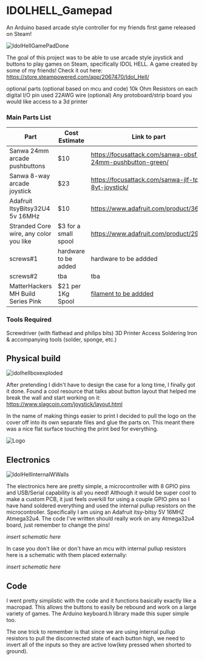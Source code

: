 # IDOLHELL_Gamepad
An Arduino based arcade style controller for my friends first game released on Steam!

![IdolHellGamePadDone](https://github.com/jlb2637/IDOLHELL_Gamepad/assets/47393028/e6606cb6-95ad-4198-b2aa-e8f82126ea0a)



The goal of this project was to be able to use arcade style joystick and buttons to play games on Steam, specifically IDOL HELL. A game created by some of my friends! Check it out here: https://store.steampowered.com/app/2067470/Idol_Hell/

optional parts
(optional based on mcu and code) 10k Ohm Resistors on each digital I/O pin used
22AWG wire
(optional) Any protoboard/strip board you would like
access to a 3d printer

### Main Parts List

|Part|Cost Estimate|Link to part|
| -- | ----------- | ---------- |
| Sanwa 24mm arcade pushbuttons | $10 | https://focusattack.com/sanwa-obsf-24mm-pushbutton-green/ |
| Sanwa 8-way arcade joystick | $23 | https://focusattack.com/sanwa-jlf-tp-8yt-joystick/ |
| Adafruit ItsyBitsy32U4 5v 16MHz | $10 | https://www.adafruit.com/product/3677 |
| Stranded Core wire, any color you like | $3 for a small spool | https://www.adafruit.com/product/2976 |
| screws#1 | hardware to be added | hardware to be addded |
| screws#2 | tba | tba |
| MatterHackers MH Build Series Pink | $21 per 1Kg Spool | [filament to be addded](https://www.matterhackers.com/store/l/175mm-pla-filament-pink-1-kg/sk/M81ZR601) |

### Tools Required

Screwdriver (with flathead and philips bits)
3D Printer Access
Soldering Iron & accompanying tools (solder, sponge, etc.)

## Physical build

![idolhellboxexploded](https://github.com/jlb2637/IDOLHELL_Gamepad/assets/47393028/9bbc0c20-663f-4027-a242-bbc9349b73cb)

After pretending I didn't have to design the case for a long time, I finally got it done. Found a cool resource that talks about button layout that helped me break the wall and start working on it: https://www.slagcoin.com/joystick/layout.html

In the name of making things easier to print I decided to pull the logo on the cover off into its own separate files and glue the parts on. This meant there was a nice flat surface touching the print bed for everything.

![Logo](https://github.com/jlb2637/IDOLHELL_Gamepad/assets/47393028/5f7f7340-7272-4846-998a-04c0976d4597)


## Electronics

![IdolHellInternalWWalls](https://github.com/jlb2637/IDOLHELL_Gamepad/assets/47393028/03cdae44-87db-4b10-8b45-27715f25f3ec)

The electronics here are pretty simple, a microcontroller with 8 GPIO pins and USB/Serial capability is all you need!
Although it would be super cool to make a custom PCB, it just feels overkill for using a couple GPIO pins so I have hand soldered everything and used the internal pullup resistors on the microcontroller.
Specifically I am using an Adafruit itsy-bitsy 5V 16MHZ Atmega32u4. The code I've written should really work on any Atmega32u4 board, just remember to change the pins!


*insert schematic here*

In case you don't like or don't have an mcu with internal pullup resistors here is a schematic with them placed externally:

*insert schematic here*

## Code

I went pretty simplistic with the code and it functions basically exactly like a macropad. This allows the buttons to easily be rebound and work on a large variety of games.
The Arduino keyboard.h library made this super simple too.

The one trick to remember is that since we are using internal pullup resistors to pull the disconnected state of each button high, we need to invert all of the inputs so they are active low(key pressed when shorted to ground).

